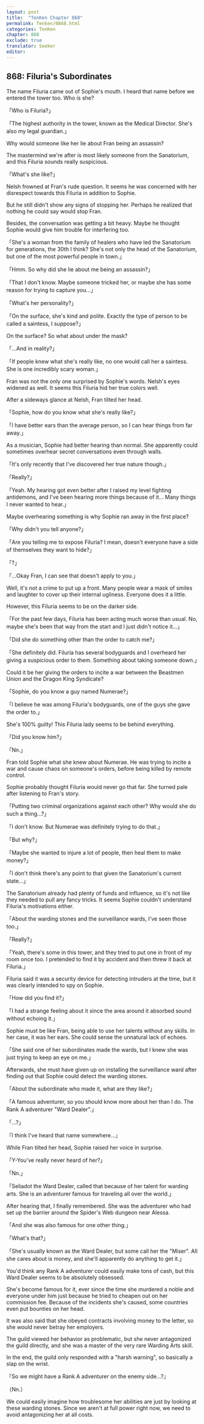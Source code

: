 ```yaml
---
layout: post
title:  "TenKen Chapter 868"
permalink: Tenken/0868.html
categories: TenKen
chapter: 868
exclude: true
translator: Seeker
editor: 
---
```

<h2>868: Filuria's Subordinates</h2>

The name Filuria came out of Sophie's mouth. I heard that name before we entered the tower too. Who is she?

「Who is Filuria?」

「The highest authority in the tower, known as the Medical Director. She's also my legal guardian.」

Why would someone like her lie about Fran being an assassin?

The mastermind we're after is most likely someone from the Sanatorium, and this Filuria sounds really suspicious.

「What's she like?」

Nelsh frowned at Fran's rude question. It seems he was concerned with her disrespect towards this Filuria in addition to Sophie.

But he still didn't show any signs of stopping her. Perhaps he realized that nothing he could say would stop Fran.

Besides, the conversation was getting a bit heavy. Maybe he thought Sophie would give him trouble for interfering too.

「She's a woman from the family of healers who have led the Sanatorium for generations, the 30th I think? She's not only the head of the Sanatorium, but one of the most powerful people in town.」

「Hmm. So why did she lie about me being an assassin?」

「That I don't know. Maybe someone tricked her, or maybe she has some reason for trying to capture you...」

「What's her personality?」

「On the surface, she's kind and polite. Exactly the type of person to be called a saintess, I suppose?」

On the surface? So what about under the mask?

「...And in reality?」

「If people knew what she's really like, no one would call her a saintess. She is one incredibly scary woman.」

Fran was not the only one surprised by Sophie's words. Nelsh's eyes widened as well. It seems this Filuria hid her true colors well.

After a sideways glance at Nelsh, Fran tilted her head.

「Sophie, how do you know what she's really like?」

「I have better ears than the average person, so I can hear things from far away.」

As a musician, Sophie had better hearing than normal. She apparently could sometimes overhear secret conversations even through walls.

「It's only recently that I've discovered her true nature though.」

「Really?」

「Yeah. My hearing got even better after I raised my level fighting antidemons, and I've been hearing more things because of it... Many things I never wanted to hear.」

Maybe overhearing something is why Sophie ran away in the first place?

「Why didn't you tell anyone?」

「Are you telling me to expose Filuria? I mean, doesn't everyone have a side of themselves they want to hide?」

「?」

「...Okay Fran, I can see that doesn't apply to you.」

Well, it's not a crime to put up a front. Many people wear a mask of smiles and laughter to cover up their internal ugliness. Everyone does it a little.

However, this Filuria seems to be on the darker side.

「For the past few days, Filuria has been acting much worse than usual. No, maybe she's been that way from the start and I just didn't notice it...」

「Did she do something other than the order to catch me?」

「She definitely did. Filuria has several bodyguards and I overheard her giving a suspicious order to them. Something about taking someone down.」

Could it be her giving the orders to incite a war between the Beastmen Union and the Dragon King Syndicate?

「Sophie, do you know a guy named Numerae?」

「I believe he was among Filuria's bodyguards, one of the guys she gave the order to.」

She's 100% guilty! This Filuria lady seems to be behind everything.

「Did you know him?」

「Nn.」

Fran told Sophie what she knew about Numerae. He was trying to incite a war and cause chaos on someone's orders, before being killed by remote control.

Sophie probably thought Filuria would never go that far. She turned pale after listening to Fran's story.

「Putting two criminal organizations against each other? Why would she do such a thing...?」

「I don't know. But Numerae was definitely trying to do that.」

「But why?」

「Maybe she wanted to injure a lot of people, then heal them to make money?」

「I don't think there's any point to that given the Sanatorium's current state...」

The Sanatorium already had plenty of funds and influence, so it's not like they needed to pull any fancy tricks. It seems Sophie couldn't understand Filuria's motivations either.

「About the warding stones and the surveillance wards, I've seen those too.」

「Really?」

「Yeah, there's some in this tower, and they tried to put one in front of my room once too. I pretended to find it by accident and then threw it back at Filuria.」

Filuria said it was a security device for detecting intruders at the time, but it was clearly intended to spy on Sophie.

「How did you find it?」

「I had a strange feeling about it since the area around it absorbed sound without echoing it.」

Sophie must be like Fran, being able to use her talents without any skills. In her case, it was her ears. She could sense the unnatural lack of echoes.

「She said one of her subordinates made the wards, but I knew she was just trying to keep an eye on me.」

Afterwards, she must have given up on installing the surveillance ward after finding out that Sophie could detect the warding stones.

「About the subordinate who made it, what are they like?」

「A famous adventurer, so you should know more about her than I do. The Rank A adventurer "Ward Dealer".」

「...?」

『I think I've heard that name somewhere...』

While Fran tilted her head, Sophie raised her voice in surprise.

「Y-You've really never heard of her?」

「Nn.」

「Seliadot the Ward Dealer, called that because of her talent for warding arts. She is an adventurer famous for traveling all over the world.」

After hearing that, I finally remembered. She was the adventurer who had set up the barrier around the Spider's Web dungeon near Alessa.

「And she was also famous for one other thing.」

「What's that?」

「She's usually known as the Ward Dealer, but some call her the "Miser". All she cares about is money, and she'll apparently do anything to get it.」

You'd think any Rank A adventurer could easily make tons of cash, but this Ward Dealer seems to be absolutely obsessed.

She's become famous for it, ever since the time she murdered a noble and everyone under him just because he tried to cheapen out on her commission fee. Because of the incidents she's caused, some countries even put bounties on her head.

It was also said that she obeyed contracts involving money to the letter, so she would never betray her employers.

The guild viewed her behavior as problematic, but she never antagonized the guild directly, and she was a master of the very rare Warding Arts skill.

In the end, the guild only responded with a "harsh warning", so basically a slap on the wrist.

『So we might have a Rank A adventurer on the enemy side...?』

（Nn.）

We could easily imagine how troublesome her abilities are just by looking at these warding stones. Since we aren't at full power right now, we need to avoid antagonizing her at all costs.



